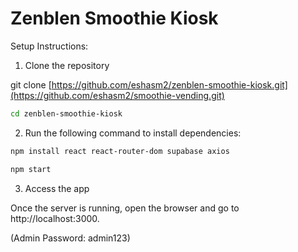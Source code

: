 # Zenblen Smoothie Kiosk

Setup Instructions:

1. Clone the repository
   
git clone [https://github.com/eshasm2/zenblen-smoothie-kiosk.git](https://github.com/eshasm2/smoothie-vending.git)

```bash
cd zenblen-smoothie-kiosk
```
2. Run the following command to install dependencies:

```bash
npm install react react-router-dom supabase axios
```

```bash
npm start
```

3. Access the app
   
Once the server is running, open the browser and go to http://localhost:3000.


(Admin Password: admin123)

